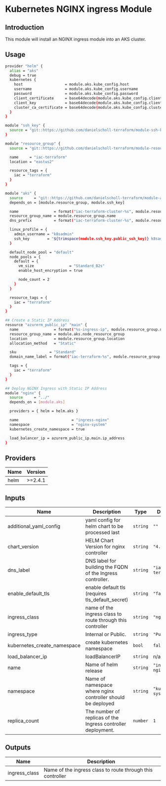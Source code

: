 # Kubernetes NGINX ingress Module

## Introduction

This module will install an NGINX ingress module into an AKS cluster.
<br />

## Usage

```bash
provider "helm" {
  alias = "aks"
  debug = true
  kubernetes {
    host                   = module.aks.kube_config.host
    username               = module.aks.kube_config.username
    password               = module.aks.kube_config.password
    client_certificate     = base64decode(module.aks.kube_config.client_certificate)
    client_key             = base64decode(module.aks.kube_config.client_key)
    cluster_ca_certificate = base64decode(module.aks.kube_config.cluster_ca_certificate)
  }
}

module "ssh_key" {
  source = "git::https://github.com/danielscholl-terraform/module-ssh-key?ref=v1.0.0"
}

module "resource_group" {
  source = "git::https://github.com/danielscholl-terraform/module-resource-group?ref=v1.0.0"

  name     = "iac-terraform"
  location = "eastus2"

  resource_tags = {
    iac = "terraform"
  }
}

module "aks" {
  source     = "git::https://github.com/danielscholl-terraform/module-aks?ref=v1.0.0"
  depends_on = [module.resource_group, module.ssh_key]

  name                = format("iac-terraform-cluster-%s", module.resource_group.random)
  resource_group_name = module.resource_group.name
  dns_prefix          = format("iac-terraform-cluster-%s", module.resource_group.random)

  linux_profile = {
    admin_username = "k8sadmin"
    ssh_key        = "${trimspace(module.ssh_key.public_ssh_key)} k8sadmin"
  }

  default_node_pool = "default"
  node_pools = {
    default = {
      vm_size                = "Standard_B2s"
      enable_host_encryption = true

      node_count = 2
    }
  }

  resource_tags = {
    iac = "terraform"
  }
}

## Create a Static IP Address
resource "azurerm_public_ip" "main" {
  name                = format("%s-ingress-ip", module.resource_group.name)
  resource_group_name = module.aks.node_resource_group
  location            = module.resource_group.location
  allocation_method   = "Static"

  sku               = "Standard"
  domain_name_label = format("iac-terraform-%s", module.resource_group.random)

  tags = {
    iac = "terraform"
  }
}

## Deploy NGINX Ingress with Static IP Address
module "nginx" {
  source     = "../"
  depends_on = [module.aks]

  providers = { helm = helm.aks }

  name                        = "ingress-nginx"
  namespace                   = "nginx-system"
  kubernetes_create_namespace = true

  load_balancer_ip = azurerm_public_ip.main.ip_address
}
```

<!--- BEGIN_TF_DOCS --->
## Providers

| Name | Version |
|------|---------|
| helm | >=2.4.1 |

## Inputs

| Name | Description | Type | Default | Required |
|------|-------------|------|---------|:-----:|
| additional\_yaml\_config | yaml config for helm chart to be processed last | `string` | `""` | no |
| chart\_version | HELM Chart Version for nginx controller | `string` | `"4.0.6"` | no |
| dns\_label | DNS label for building the FQDN of the Ingress controller. | `string` | `"iac-terraform"` | no |
| enable\_default\_tls | enable default tls (requires tls\_default\_secret) | `string` | `"false"` | no |
| ingress\_class | name of the ingress class to route through this controller | `string` | `"nginx"` | no |
| ingress\_type | Internal or Public. | `string` | `"Public"` | no |
| kubernetes\_create\_namespace | create kubernetes namespace | `bool` | `false` | no |
| load\_balancer\_ip | loadBalancerIP | `string` | n/a | yes |
| name | Name of helm release | `string` | `"ingress-nginx"` | no |
| namespace | Name of namespace where nginx controller should be deployed | `string` | `"kube-system"` | no |
| replica\_count | The number of replicas of the Ingress controller deployment. | `number` | `1` | no |

## Outputs

| Name | Description |
|------|-------------|
| ingress\_class | Name of the ingress class to route through this controller |
<!--- END_TF_DOCS --->